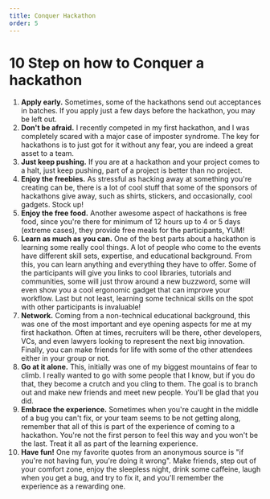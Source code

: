 ```yaml
---
title: Conquer Hackathon
order: 5
---
```

# 10 Step on how to Conquer a hackathon

1. **Apply early.** Sometimes, some of the hackathons send out acceptances in batches. If you apply just a few days before the hackathon, you may be left out.
2. **Don't be afraid.** I recently competed in my first hackathon, and I was completely scared with a major case of imposter syndrome. The key for hackathons is to just got for it without any fear, you are indeed a great asset to a team.
3. **Just keep pushing.** If you are at a hackathon and your project comes to a halt, just keep pushing, part of a project is better than no project.
4. **Enjoy the freebies.** As stressful as hacking away at something you're creating can be, there is a lot of cool stuff that some of the sponsors of hackathons give away, such as shirts, stickers, and occasionally, cool gadgets. Stock up!
5. **Enjoy the free food.** Another awesome aspect of hackathons is free food, since you're there for minimum of 12 hours up to 4 or 5 days (extreme cases), they provide free meals for the participants, YUM!
6. **Learn as much as you can.** One of the best parts about a hackathon is learning some really cool things. A lot of people who come to the events have different skill sets, expertise, and educational background. From this, you can learn anything and everything they have to offer. Some of the participants will give you links to cool libraries, tutorials and communities, some will just throw around a new buzzword, some will even show you a cool ergonomic gadget that can improve your workflow. Last but not least, learning some technical skills on the spot with other participants is invaluable!
7. **Network.** Coming from a non-technical educational background, this was one of the most important and eye opening aspects for me at my first hackathon. Often at times, recruiters will be there,  other developers, VCs, and even lawyers looking to represent the next big innovation. Finally, you can make friends for life with some of the other attendees either in your group or not.
8. **Go at it alone.** This, initially was one of my biggest mountains of fear to climb. I really wanted to go with some people that I know, but if you do that, they become a crutch and you cling to them. The goal is to branch out and make new friends and meet new people. You'll be glad that you did.
9. **Embrace the experience.** Sometimes when you're caught in the middle of a bug you can't fix, or your team seems to be not getting along, remember that all of this is part of the experience of coming to a hackathon. You're not the first person to feel this way and you won't be the last. Treat it all as part of the learning experience.
10. **Have fun!** One my favorite quotes from an anonymous source is "if you're not having fun, you're doing it wrong". Make friends, step out of your comfort zone, enjoy the sleepless night, drink some caffeine, laugh when you get a bug, and try to fix it, and you'll remember the experience as a rewarding one.  
